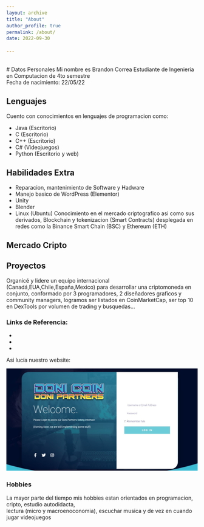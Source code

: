 ```yaml
---
layout: archive
title: "About"
author_profile: true
permalink: /about/
date: 2022-09-30

---
```

<br>
# Datos Personales
Mi nombre es Brandon Correa Estudiante de Ingenieria en Computacion de 4to semestre <br>
Fecha de nacimiento: 22/05/22

## Lenguajes
Cuento con conocimientos en lenguajes de programacion como:
- Java (Escritorio)
- C (Escritorio)
- C++ (Escritorio)
- C# (Videojuegos)
- Python (Escritorio y web)


## Habilidades Extra
- Reparacion, mantenimiento de Software y Hadware
- Manejo basico de WordPress (Elementor)
- Unity
- Blender
- Linux (Ubuntu)
Conocimiento en el mercado criptografico asi como sus derivados, Blockchain y tokenizacion (Smart Contracts)
desplegada en redes como la Binance Smart Chain (BSC) y Ethereum (ETH)

## Mercado Cripto 

## Proyectos
Organicé y lidere un equipo internacional (Canadá,EUA,Chile,España,Mexico) para desarrollar una criptomoneda en conjunto, conformado por 3 programadores, 2 diseñadores graficos y community managers, logramos ser listados en CoinMarketCap, ser top 10 en DexTools por volumen de trading
y busquedas... 
### Links de Referencia: 
- [CoinMarketCap]: [https://coinmarketcap.com/currencies/doni-coin/]
- [Twitter]: [https://twitter.com/CoinDoni]
- [Youtube]: [https://www.youtube.com/watch?v=_AP_Z10C4aM]

Asi lucía nuestro website: 
<p align="center">
<img src="assets/images/LogIn.jpg">
</p>






### Hobbies
La mayor parte del tiempo mis hobbies estan orientados en programacion, cripto, estudio autodidacta,<br>
lectura (micro  y macroenoconomia), escuchar musica y de vez en cuando jugar videojuegos












